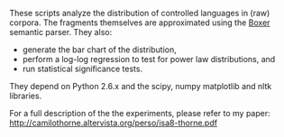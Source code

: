 These scripts analyze the distribution of controlled languages in (raw) corpora. The fragments themselves are approximated using the [Boxer](http://svn.ask.it.usyd.edu.au/trac/candc/wiki/boxer) semantic parser. They also:
  * generate the bar chart of the distribution,
  * perform a log-log regression to test for power law distributions, and
  * run statistical significance tests.

They depend on Python 2.6.x and the scipy, numpy matplotlib and nltk libraries.

For a full description of the the experiments, please refer to my paper: http://camilothorne.altervista.org/perso/isa8-thorne.pdf